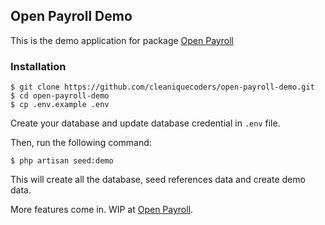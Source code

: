## Open Payroll Demo

This is the demo application for package [Open Payroll](https://github.com/cleaniquecoders/open-payroll)

### Installation

```
$ git clone https://github.com/cleaniquecoders/open-payroll-demo.git
$ cd open-payroll-demo
$ cp .env.example .env
```

Create your database and update database credential in `.env` file.

Then, run the following command:

```
$ php artisan seed:demo
```

This will create all the database, seed references data and create demo data.

More features come in. WIP at [Open Payroll](https://github.com/cleaniquecoders/open-payroll).